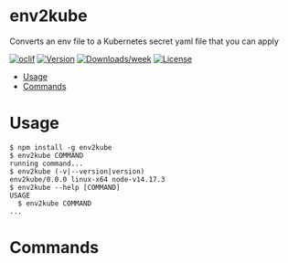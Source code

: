 env2kube
========

Converts an env file to a Kubernetes secret yaml file that you can apply

[![oclif](https://img.shields.io/badge/cli-oclif-brightgreen.svg)](https://oclif.io)
[![Version](https://img.shields.io/npm/v/env2kube.svg)](https://npmjs.org/package/env2kube)
[![Downloads/week](https://img.shields.io/npm/dw/env2kube.svg)](https://npmjs.org/package/env2kube)
[![License](https://img.shields.io/npm/l/env2kube.svg)](https://github.com/entrostat/env2kube/blob/master/package.json)

<!-- toc -->
* [Usage](#usage)
* [Commands](#commands)
<!-- tocstop -->
# Usage
<!-- usage -->
```sh-session
$ npm install -g env2kube
$ env2kube COMMAND
running command...
$ env2kube (-v|--version|version)
env2kube/0.0.0 linux-x64 node-v14.17.3
$ env2kube --help [COMMAND]
USAGE
  $ env2kube COMMAND
...
```
<!-- usagestop -->
# Commands
<!-- commands -->

<!-- commandsstop -->
